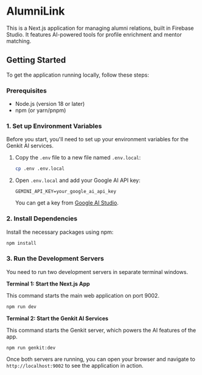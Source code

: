 # AlumniLink

This is a Next.js application for managing alumni relations, built in Firebase Studio. It features AI-powered tools for profile enrichment and mentor matching.

## Getting Started

To get the application running locally, follow these steps:

### Prerequisites

- Node.js (version 18 or later)
- npm (or yarn/pnpm)

### 1. Set up Environment Variables

Before you start, you'll need to set up your environment variables for the Genkit AI services.

1.  Copy the `.env` file to a new file named `.env.local`:
    ```bash
    cp .env .env.local
    ```
2.  Open `.env.local` and add your Google AI API key:
    ```
    GEMINI_API_KEY=your_google_ai_api_key
    ```
    You can get a key from [Google AI Studio](https://aistudio.google.com/app/apikey).

### 2. Install Dependencies

Install the necessary packages using npm:

```bash
npm install
```

### 3. Run the Development Servers

You need to run two development servers in separate terminal windows.

**Terminal 1: Start the Next.js App**

This command starts the main web application on port 9002.

```bash
npm run dev
```

**Terminal 2: Start the Genkit AI Services**

This command starts the Genkit server, which powers the AI features of the app.

```bash
npm run genkit:dev
```

Once both servers are running, you can open your browser and navigate to `http://localhost:9002` to see the application in action.
